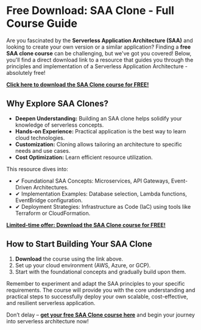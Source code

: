 # Free Download: SAA Clone - Full Course Guide

Are you fascinated by the **Serverless Application Architecture (SAA)** and looking to create your own version or a similar application? Finding a **free SAA clone course** can be challenging, but we've got you covered! Below, you'll find a direct download link to a resource that guides you through the principles and implementation of a Serverless Application Architecture - absolutely free!

[**Click here to download the SAA Clone course for FREE!**](https://udemywork.com/saa-clone)

## Why Explore SAA Clones?

*   **Deepen Understanding:** Building an SAA clone helps solidify your knowledge of serverless concepts.
*   **Hands-on Experience:** Practical application is the best way to learn cloud technologies.
*   **Customization:** Cloning allows tailoring an architecture to specific needs and use cases.
*   **Cost Optimization:** Learn efficient resource utilization.

This resource dives into:

*   ✔ Foundational SAA Concepts: Microservices, API Gateways, Event-Driven Architectures.
*   ✔ Implementation Examples: Database selection, Lambda functions, EventBridge configuration.
*   ✔ Deployment Strategies: Infrastructure as Code (IaC) using tools like Terraform or CloudFormation.

[**Limited-time offer: Download the SAA Clone course for FREE!**](https://udemywork.com/saa-clone)

## How to Start Building Your SAA Clone

1.  **Download** the course using the link above.
2.  Set up your cloud environment (AWS, Azure, or GCP).
3.  Start with the foundational concepts and gradually build upon them.

Remember to experiment and adapt the SAA principles to your specific requirements. The course will provide you with the core understanding and practical steps to successfully deploy your own scalable, cost-effective, and resilient serverless application.

Don’t delay – **[get your free SAA Clone course here](https://udemywork.com/saa-clone)** and begin your journey into serverless architecture now!
